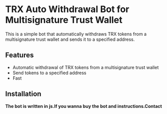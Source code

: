 # **TRX Auto Withdrawal Bot for Multisignature Trust Wallet**

This is a simple bot that automatically withdraws TRX tokens from a multisignature trust wallet and sends it to a specified address.

## Features

* Automatic withdrawal of TRX tokens from a multisignature trust wallet
* Send tokens to a specified address
* Fast

## Installation

**The bot is written in js.If you wanna buy the bot
and instructions.Contact**
